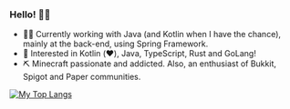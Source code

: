 ### Hello! 👋😃

- 👨‍💻 Currently working with Java (and Kotlin when I have the chance), mainly at the back-end, using Spring Framework.
- 🧐 Interested in Kotlin (❤️), Java, TypeScript, Rust and GoLang!
- ⛏️ Minecraft passionate and addicted. Also, an enthusiast of Bukkit, Spigot and Paper communities.  

[![My Top Langs](https://github-readme-stats.vercel.app/api/top-langs?username=BrunnoFdc&layout=compact&theme=dark)](https://github.com/anuraghazra/github-readme-stats)
